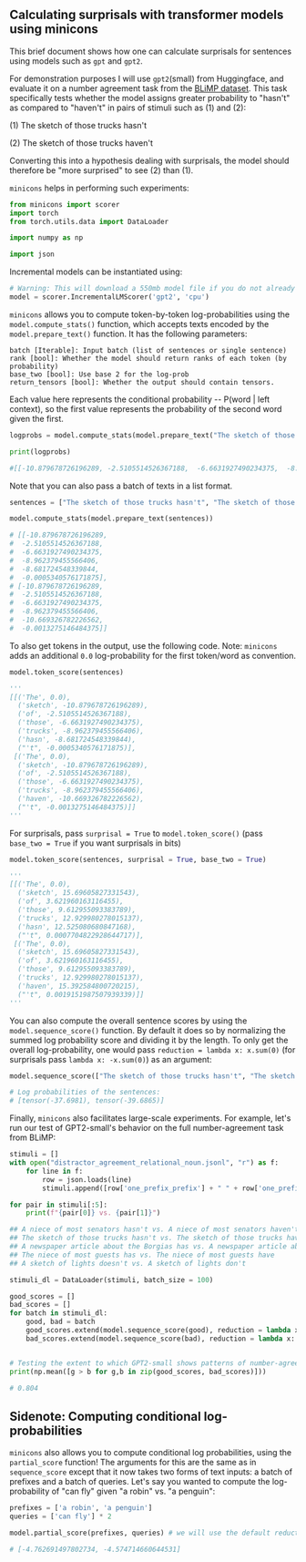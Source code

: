 ## Calculating surprisals with transformer models using minicons

This brief document shows how one can calculate surprisals for sentences using models such as `gpt` and `gpt2`. 

For demonstration purposes I will use `gpt2`(small) from Huggingface, and evaluate it on a number agreement task from the [BLiMP dataset](https://github.com/alexwarstadt/blimp/). This task specifically tests whether the model assigns greater probability to "hasn't" as compared to "haven't" in pairs of stimuli such as (1) and (2):

(1) The sketch of those trucks hasn't 

(2) The sketch of those trucks haven't

Converting this into a hypothesis dealing with surprisals, the model should therefore be "more surprised" to see (2) than (1).

`minicons` helps in performing such experiments:

```py
from minicons import scorer
import torch
from torch.utils.data import DataLoader

import numpy as np

import json
```
Incremental models can be instantiated using:
```py
# Warning: This will download a 550mb model file if you do not already have it!
model = scorer.IncrementalLMScorer('gpt2', 'cpu')
```

`minicons` allows you to compute token-by-token log-probabilities using the `model.compute_stats()` function, which accepts texts encoded by the `model.prepare_text()` function. It has the following parameters:

```
batch [Iterable]: Input batch (list of sentences or single sentence)
rank [bool]: Whether the model should return ranks of each token (by probability)
base_two [bool]: Use base 2 for the log-prob
return_tensors [bool]: Whether the output should contain tensors.
```

Each value here represents the conditional probability -- P(word | left context), so the first value represents the probability of the second word given the first.

```py
logprobs = model.compute_stats(model.prepare_text("The sketch of those trucks hasn't"))

print(logprobs)

#[[-10.879678726196289, -2.5105514526367188,  -6.6631927490234375,  -8.962379455566406,  -8.681724548339844,  -0.0005340576171875]]
```

Note that you can also pass a batch of texts in a list format.

```py
sentences = ["The sketch of those trucks hasn't", "The sketch of those trucks haven't"]

model.compute_stats(model.prepare_text(sentences))

# [[-10.879678726196289,
#  -2.5105514526367188,
#  -6.6631927490234375,
#  -8.962379455566406,
#  -8.681724548339844,
#  -0.0005340576171875],
# [-10.879678726196289,
#  -2.5105514526367188,
#  -6.6631927490234375,
#  -8.962379455566406,
#  -10.669326782226562,
#  -0.0013275146484375]]
```
To also get tokens in the output, use the following code. Note: `minicons` adds an additional `0.0` log-probability for the first token/word as convention.

```py
model.token_score(sentences)

'''
[[('The', 0.0),
  ('sketch', -10.879678726196289),
  ('of', -2.5105514526367188),
  ('those', -6.6631927490234375),
  ('trucks', -8.962379455566406),
  ('hasn', -8.681724548339844),
  ("'t", -0.0005340576171875)],
 [('The', 0.0),
  ('sketch', -10.879678726196289),
  ('of', -2.5105514526367188),
  ('those', -6.6631927490234375),
  ('trucks', -8.962379455566406),
  ('haven', -10.669326782226562),
  ("'t", -0.0013275146484375)]]
'''
```

For surprisals, pass `surprisal = True` to `model.token_score()` (pass `base_two = True` if you want surprisals in bits)

```py
model.token_score(sentences, surprisal = True, base_two = True)

'''
[[('The', 0.0),
  ('sketch', 15.69605827331543),
  ('of', 3.621960163116455),
  ('those', 9.612955093383789),
  ('trucks', 12.929980278015137),
  ('hasn', 12.525080680847168),
  ("'t", 0.0007704822928644717)],
 [('The', 0.0),
  ('sketch', 15.69605827331543),
  ('of', 3.621960163116455),
  ('those', 9.612955093383789),
  ('trucks', 12.929980278015137),
  ('haven', 15.392584800720215),
  ("'t", 0.0019151987507939339)]]
'''
```

You can also compute the overall sentence scores by using the `model.sequence_score()` function. By default it does so by normalizing the summed log probability score and dividing it by the length. To only get the overall log-probability, one would pass `reduction = lambda x: x.sum(0)` (for surprisals pass `lambda x: -x.sum(0)`) as an argument:

```py
model.sequence_score(["The sketch of those trucks hasn't", "The sketch of those trucks haven't"], reduction = lambda x: x.sum(0))

# Log probabilities of the sentences:
# [tensor(-37.6981), tensor(-39.6865)]
```

Finally, `minicons` also facilitates large-scale experiments. For example, let's run our test of GPT2-small's behavior on the full number-agreement task from BLiMP:

```py
stimuli = []
with open("distractor_agreement_relational_noun.jsonl", "r") as f:
    for line in f:
        row = json.loads(line)
        stimuli.append([row['one_prefix_prefix'] + " " + row['one_prefix_word_good'], row['one_prefix_prefix'] + " " + row['one_prefix_word_bad']])

for pair in stimuli[:5]:
    print(f"{pair[0]} vs. {pair[1]}")

## A niece of most senators hasn't vs. A niece of most senators haven't
## The sketch of those trucks hasn't vs. The sketch of those trucks haven't
## A newspaper article about the Borgias has vs. A newspaper article about the Borgias have
## The niece of most guests has vs. The niece of most guests have
## A sketch of lights doesn't vs. A sketch of lights don't

stimuli_dl = DataLoader(stimuli, batch_size = 100)

good_scores = []
bad_scores = []
for batch in stimuli_dl:
    good, bad = batch
    good_scores.extend(model.sequence_score(good), reduction = lambda x: x.sum(0))
    bad_scores.extend(model.sequence_score(bad), reduction = lambda x: x.sum(0))


# Testing the extent to which GPT2-small shows patterns of number-agreement:
print(np.mean([g > b for g,b in zip(good_scores, bad_scores)]))

# 0.804
```

## Sidenote: Computing conditional log-probabilities

`minicons` also allows you to compute conditional log probabilities, using the `partial_score` function! The arguments for this are the same as in `sequence_score` except that it now takes two forms of text inputs: a batch of prefixes and a batch of queries. Let's say you wanted to compute the log-probability of "can fly" given "a robin" vs. "a penguin": 

```py
prefixes = ['a robin', 'a penguin']
queries = ['can fly'] * 2

model.partial_score(prefixes, queries) # we will use the default reduction method, which computes log-probability per token

# [-4.762691497802734, -4.574714660644531]
```
